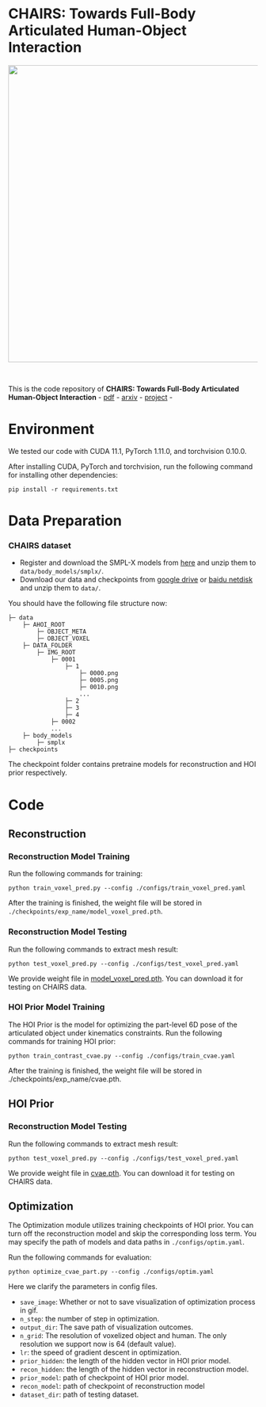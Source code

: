 # CHAIRS: Towards Full-Body Articulated Human-Object Interaction
<p align="center"><img src="docs/teaser.png" width="600px"/></p></br>

This is the code repository of **CHAIRS: Towards Full-Body Articulated Human-Object Interaction** - [pdf](https://arxiv.org/abs/2109.07215) - [arxiv](https://arxiv.org/abs/2109.07215) - [project](https://jiann.github.io/ChairsPage) -


# Environment
We tested our code with CUDA 11.1, PyTorch 1.11.0, and torchvision 0.10.0. 

After installing CUDA, PyTorch and torchvision, run the following command for installing other dependencies:
```shell
pip install -r requirements.txt
```

# Data Preparation
### CHAIRS dataset
* Register and download the SMPL-X models from [here](https://smpl-x.is.tue.mpg.de/download.php) and unzip them to `data/body_models/smplx/`. 
* Download our data and checkpoints from [google drive](https://drive.google.com/file/d/1Buh80YimVzKsdEn9gk00CSGEUsKmkAJT/view?usp=sharing) or [baidu netdisk]() and unzip them to `data/`.

You should have the following file structure now: 

```
├─ data
    ├─ AHOI_ROOT
        ├─ OBJECT_META
        ├─ OBJECT_VOXEL
    ├─ DATA_FOLDER
        ├─ IMG_ROOT
            ├─ 0001
                ├─ 1
                    ├─ 0000.png
                    ├─ 0005.png
                    ├─ 0010.png
                    ...
                ├─ 2
                ├─ 3
                ├─ 4
            ├─ 0002
            ...
    ├─ body_models
        ├─ smplx
├─ checkpoints
```
The checkpoint folder contains pretraine models for reconstruction and HOI prior respectively.


# Code

## Reconstruction
### Reconstruction Model Training
Run the following commands for training:
```shell
python train_voxel_pred.py --config ./configs/train_voxel_pred.yaml
```
After the training is finished, the weight file will be stored in `./checkpoints/exp_name/model_voxel_pred.pth`.
### Reconstruction Model Testing
Run the following commands to extract mesh result:
```shell
python test_voxel_pred.py --config ./configs/test_voxel_pred.yaml
```
We provide weight file in [model_voxel_pred.pth](https://drive.google.com/file/d/1Buh80YimVzKsdEn9gk00CSGEUsKmkAJT/view?usp=sharing). You can download it for testing on CHAIRS data.

### HOI Prior Model Training
The HOI Prior is the model for optimizing the part-level 6D pose of the articulated object under kinematics constraints. Run the following commands for training HOI prior:
```shell
python train_contrast_cvae.py --config ./configs/train_cvae.yaml
```
After the training is finished, the weight file will be stored in ./checkpoints/exp_name/cvae.pth.

## HOI Prior

### Reconstruction Model Testing
Run the following commands to extract mesh result:
```shell
python test_voxel_pred.py --config ./configs/test_voxel_pred.yaml
```
We provide weight file in [cvae.pth](https://drive.google.com/file/d/1Buh80YimVzKsdEn9gk00CSGEUsKmkAJT/view?usp=sharing). You can download it for testing on CHAIRS data.

## Optimization

The Optimization module utilizes training checkpoints of HOI prior. You can turn off the reconstruction model and skip the corresponding loss term. You may specify the path of models and data paths in `./configs/optim.yaml`.

Run the following commands for evaluation:
```shell
python optimize_cvae_part.py --config ./configs/optim.yaml
```

Here we clarify the parameters in config files.

- `save_image`: Whether or not to save visualization of optimization process in gif.
- `n_step`: the number of step in optimization.
- `output_dir`: The save path of visualization outcomes.
- `n_grid`: The resolution of voxelized object and human. The only resolution we support now is 64 (default value).
- `lr`: the speed of gradient descent in optimization.
- `prior_hidden`: the length of the hidden vector in HOI prior model.
- `recon_hidden`: the length of the hidden vector in reconstruction model.
- `prior_model`: path of checkpoint of HOI prior model.
- `recon_model`: path of checkpoint of reconstruction model
- `dataset_dir`: path of testing dataset.



